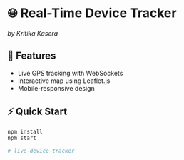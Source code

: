 
# 🌐 Real-Time Device Tracker  
*by Kritika Kasera*  

## 🚀 Features  
- Live GPS tracking with WebSockets  
- Interactive map using Leaflet.js  
- Mobile-responsive design  

## ⚡ Quick Start  
```bash
npm install
npm start

# live-device-tracker

